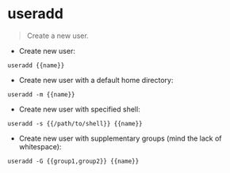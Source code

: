 # useradd

> Create a new user.

- Create new user:

`useradd {{name}}`

- Create new user with a default home directory:

`useradd -m {{name}}`

- Create new user with specified shell:

`useradd -s {{/path/to/shell}} {{name}}`

- Create new user with supplementary groups (mind the lack of whitespace):

`useradd -G {{group1,group2}} {{name}}`

